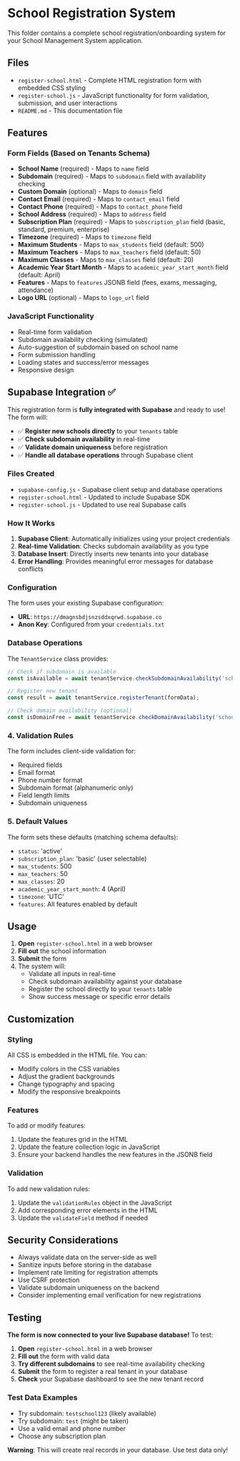 # School Registration System

This folder contains a complete school registration/onboarding system for your School Management System application.

## Files

- `register-school.html` - Complete HTML registration form with embedded CSS styling
- `register-school.js` - JavaScript functionality for form validation, submission, and user interactions
- `README.md` - This documentation file

## Features

### Form Fields (Based on Tenants Schema)
- **School Name** (required) - Maps to `name` field
- **Subdomain** (required) - Maps to `subdomain` field with availability checking
- **Custom Domain** (optional) - Maps to `domain` field
- **Contact Email** (required) - Maps to `contact_email` field
- **Contact Phone** (required) - Maps to `contact_phone` field
- **School Address** (required) - Maps to `address` field
- **Subscription Plan** (required) - Maps to `subscription_plan` field (basic, standard, premium, enterprise)
- **Timezone** (required) - Maps to `timezone` field
- **Maximum Students** - Maps to `max_students` field (default: 500)
- **Maximum Teachers** - Maps to `max_teachers` field (default: 50)
- **Maximum Classes** - Maps to `max_classes` field (default: 20)
- **Academic Year Start Month** - Maps to `academic_year_start_month` field (default: April)
- **Features** - Maps to `features` JSONB field (fees, exams, messaging, attendance)
- **Logo URL** (optional) - Maps to `logo_url` field

### JavaScript Functionality
- Real-time form validation
- Subdomain availability checking (simulated)
- Auto-suggestion of subdomain based on school name
- Form submission handling
- Loading states and success/error messages
- Responsive design

## Supabase Integration ✅

This registration form is **fully integrated with Supabase** and ready to use! The form will:

- ✅ **Register new schools directly** to your `tenants` table
- ✅ **Check subdomain availability** in real-time
- ✅ **Validate domain uniqueness** before registration
- ✅ **Handle all database operations** through Supabase client

### Files Created
- `supabase-config.js` - Supabase client setup and database operations
- `register-school.html` - Updated to include Supabase SDK
- `register-school.js` - Updated to use real Supabase calls

### How It Works

1. **Supabase Client**: Automatically initializes using your project credentials
2. **Real-time Validation**: Checks subdomain availability as you type
3. **Database Insert**: Directly inserts new tenants into your database
4. **Error Handling**: Provides meaningful error messages for database conflicts

### Configuration

The form uses your existing Supabase configuration:
- **URL**: `https://dmagnsbdjsnzsddxqrwd.supabase.co`
- **Anon Key**: Configured from your `credentials.txt`

### Database Operations

The `TenantService` class provides:

```javascript
// Check if subdomain is available
const isAvailable = await tenantService.checkSubdomainAvailability('schoolname');

// Register new tenant
const result = await tenantService.registerTenant(formData);

// Check domain availability (optional)
const isDomainFree = await tenantService.checkDomainAvailability('school.edu');
```

### 4. Validation Rules

The form includes client-side validation for:
- Required fields
- Email format
- Phone number format
- Subdomain format (alphanumeric only)
- Field length limits
- Subdomain uniqueness

### 5. Default Values

The form sets these defaults (matching schema defaults):
- `status`: 'active'
- `subscription_plan`: 'basic' (user selectable)
- `max_students`: 500
- `max_teachers`: 50
- `max_classes`: 20
- `academic_year_start_month`: 4 (April)
- `timezone`: 'UTC'
- `features`: All features enabled by default

## Usage

1. **Open** `register-school.html` in a web browser
2. **Fill out** the school information
3. **Submit** the form
4. The system will:
   - Validate all inputs in real-time
   - Check subdomain availability against your database
   - Register the school directly to your `tenants` table
   - Show success message or specific error details

## Customization

### Styling
All CSS is embedded in the HTML file. You can:
- Modify colors in the CSS variables
- Adjust the gradient backgrounds
- Change typography and spacing
- Modify the responsive breakpoints

### Features
To add or modify features:
1. Update the features grid in the HTML
2. Update the feature collection logic in JavaScript
3. Ensure your backend handles the new features in the JSONB field

### Validation
To add new validation rules:
1. Update the `validationRules` object in the JavaScript
2. Add corresponding error elements in the HTML
3. Update the `validateField` method if needed

## Security Considerations

- Always validate data on the server-side as well
- Sanitize inputs before storing in the database
- Implement rate limiting for registration attempts
- Use CSRF protection
- Validate subdomain uniqueness on the backend
- Consider implementing email verification for new registrations

## Testing

**The form is now connected to your live Supabase database!** To test:

1. **Open** `register-school.html` in a web browser
2. **Fill out** the form with valid data
3. **Try different subdomains** to see real-time availability checking
4. **Submit** the form to register a real tenant in your database
5. **Check** your Supabase dashboard to see the new tenant record

### Test Data Examples
- Try subdomain: `testschool123` (likely available)
- Try subdomain: `test` (might be taken)
- Use a valid email and phone number
- Choose any subscription plan

**Warning**: This will create real records in your database. Use test data only!
